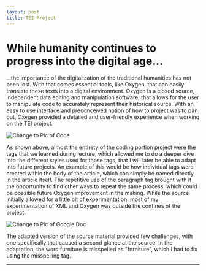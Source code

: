 ```yaml
---
layout: post
title: TEI Project
---
```


# While humanity continues to progress into the digital age...

...the importance of the digitalization of the traditional humanities has not been lost. With that comes essential tools, like Oxygen, that can easily translate these texts into a digital environment. Oxygen is a closed source, independent data editing and manipulation software, that allows for the user to manipulate code to accurately represent their historical source. With an easy to use interface and preconceived notion of how to project was to pan out, Oxygen provided a detailed and user-friendly experience when working on the TEI project.

![Change to Pic of Code](https://NicholasBranch.github.io/NicholasBranch/images/miniprofile.png)

As shown above, almost the entirety of the coding portion project were the tags that we learned during lecture, which allowed me to do a deeper dive into the different styles used for those tags, that I will later be able to adapt into future projects. An example of this would be how individual tags were created within the body of the article, which can simply be named directly in the article itself. The repetitive use of the paragraph tag brought with it the opportunity to find other ways to repeat the same process, which could be possible future Oxygen improvement in the making. While the source initially allowed for a little bit of experimentation, most of my experimentation of XML and Oxygen was outside the confines of the project.

![Change to Pic of Google Doc](https://NicholasBranch.github.io/NicholasBranch/images/miniprofile.png)

The adapted version of the source material provided few challenges, with one specifically that caused a second glance at the source. In the adaptation, the word furniture is misspelled as "fnrniture", which I had to fix using the misspelling tag. 





---

